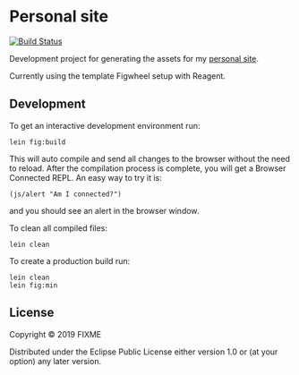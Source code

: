 # Personal site

[![Build Status](https://cloud.drone.io/api/badges/caiorulli/site/status.svg)](https://cloud.drone.io/caiorulli/site)

Development project for generating the assets for my [personal site](https://caiorulli.github.io).

Currently using the template Figwheel setup with Reagent.

## Development

To get an interactive development environment run:

    lein fig:build

This will auto compile and send all changes to the browser without the
need to reload. After the compilation process is complete, you will
get a Browser Connected REPL. An easy way to try it is:

    (js/alert "Am I connected?")

and you should see an alert in the browser window.

To clean all compiled files:

	lein clean

To create a production build run:

	lein clean
	lein fig:min


## License

Copyright © 2019 FIXME

Distributed under the Eclipse Public License either version 1.0 or (at your option) any later version.
